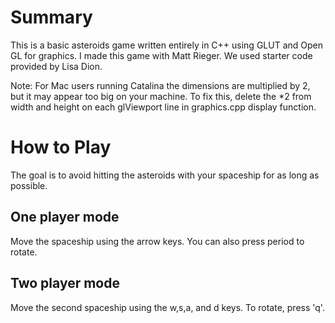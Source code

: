 # Summary
This is a basic asteroids game written entirely in C++ using GLUT and Open GL for graphics. 
I made this game with Matt Rieger. We used starter code provided by Lisa Dion.

Note:
For Mac users running Catalina the dimensions are multiplied by 2, but it may appear too big on your machine. 
To fix this, delete the *2 from width and height on each glViewport line in graphics.cpp display function.

# How to Play 
The goal is to avoid hitting the asteroids with your spaceship for as long as possible.

## One player mode

Move the spaceship using the arrow keys. You can also press period to rotate.

## Two player mode

Move the second spaceship using the w,s,a, and d keys. To rotate, press 'q'.
